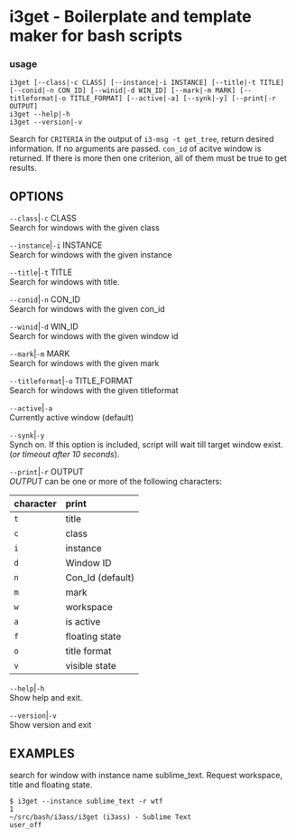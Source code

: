 # i3get - Boilerplate and template maker for bash scripts 

### usage

```text
i3get [--class|-c CLASS] [--instance|-i INSTANCE] [--title|-t TITLE] [--conid|-n CON_ID] [--winid|-d WIN_ID] [--mark|-m MARK] [--titleformat|-o TITLE_FORMAT] [--active|-a] [--synk|-y] [--print|-r OUTPUT]      
i3get --help|-h
i3get --version|-v
```

Search for `CRITERIA` in the output of `i3-msg -t
get_tree`, return desired information. If no arguments are
passed. `con_id` of acitve window is returned. If there is
more then one criterion, all of them must be true to get
results.


OPTIONS
-------

`--class`|`-c` CLASS  
Search for windows with the given class

`--instance`|`-i` INSTANCE  
Search for windows with the given instance

`--title`|`-t` TITLE  
Search for windows with title.

`--conid`|`-n` CON_ID  
Search for windows with the given con_id

`--winid`|`-d` WIN_ID  
Search for windows with the given window id

`--mark`|`-m` MARK  
Search for windows with the given mark

`--titleformat`|`-o` TITLE_FORMAT  
Search for windows with the given titleformat

`--active`|`-a`  
Currently active window (default)

`--synk`|`-y`  
Synch on. If this option is included,  script will wait
till target window exist. (*or timeout after 10 seconds*).

`--print`|`-r` OUTPUT  
*OUTPUT* can be one or more of the following  characters:  

|character | print
|:---------|:-----
|`t`       | title  
|`c`       | class  
|`i`       | instance  
|`d`       | Window ID  
|`n`       | Con_Id (default)  
|`m`       | mark  
|`w`       | workspace  
|`a`       | is active  
|`f`       | floating state  
|`o`       | title format  
|`v`       | visible state  

`--help`|`-h`  
Show help and exit.

`--version`|`-v`  
Show version and exit

EXAMPLES
--------
search for window with instance name sublime_text.  Request
workspace, title and floating state.  

``` shell
$ i3get --instance sublime_text -r wtf 
1
~/src/bash/i3ass/i3get (i3ass) - Sublime Text
user_off
```



